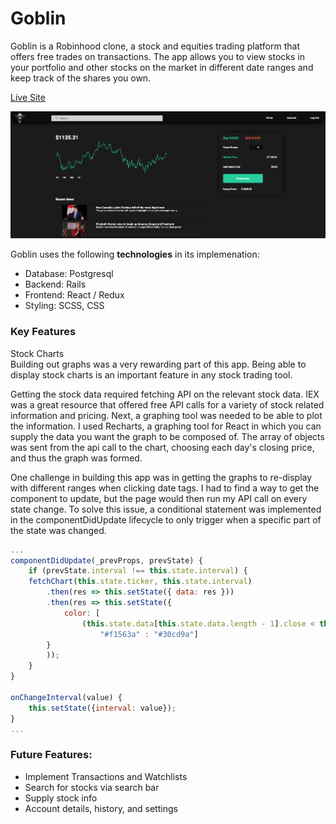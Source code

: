 # Goblin

Goblin is a Robinhood clone, a stock and equities trading platform that offers free trades on transactions. The app allows you to view stocks in your portfolio and other stocks on the market in different date ranges and keep track of the shares you own. 

[Live Site](https://goblin-project.herokuapp.com/#/home)

![Stock Page Image](public/stock-page-screenshot.png)

Goblin uses the following <b>technologies</b> in its implemenation:
* Database: Postgresql
* Backend: Rails
* Frontend: React / Redux
* Styling: SCSS, CSS

### Key Features

Stock Charts\
Building out graphs was a very rewarding part of this app. Being able to display stock charts is an important feature in any stock trading tool. 

Getting the stock data required fetching API on the relevant stock data. IEX was a great resource that offered free API calls for a variety of stock related information and pricing. Next, a graphing tool was needed to be able to plot the information. I used Recharts, a graphing tool for React in which you can supply the data you want the graph to be composed of. The array of objects was sent from the api call to the chart, choosing each day's closing price, and thus the graph was formed. 

One challenge in building this app was in getting the graphs to re-display with different ranges when clicking date tags. I had to find a way to get the component to update, but the page would then run my API call on every state change. To solve this issue, a conditional statement was implemented in the componentDidUpdate lifecycle to only trigger when a specific part of the state was changed. 

``` js
...
componentDidUpdate(_prevProps, prevState) {
    if (prevState.interval !== this.state.interval) {
    fetchChart(this.state.ticker, this.state.interval)
        .then(res => this.setState({ data: res }))
        .then(res => this.setState({
            color: [
                (this.state.data[this.state.data.length - 1].close < this.state.data[0].close) ?
                    "#f1563a" : "#30cd9a"]
        }
        ));
    }
}

onChangeInterval(value) {
    this.setState({interval: value});
}
...
```

### Future Features:
* Implement Transactions and Watchlists
* Search for stocks via search bar 
* Supply stock info
* Account details, history, and settings
